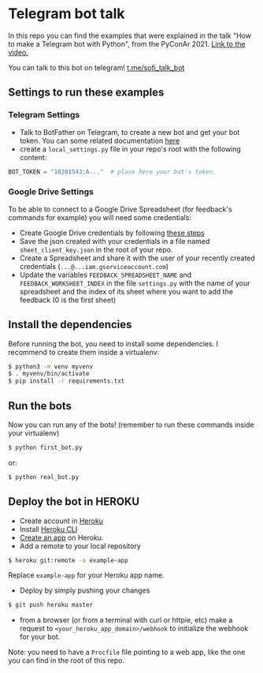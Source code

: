 # Telegram bot talk

In this repo you can find the examples that were explained in the talk "How to make a
Telegram bot with Python", from the PyConAr 2021. [Link to the video.](https://www.youtube.com/watch?v=9x1oF5cCd8k)

You can talk to this bot on telegram! [t.me/sofi_talk_bot](t.me/sofi_talk_bot)

## Settings to run these examples

### Telegram Settings

- Talk to BotFather on Telegram, to create a new bot and get your bot token. You can
some related documentation [here](https://core.telegram.org/bots#6-botfather)
- create a `local_settings.py` file in your repo's root with the following content:
```python
BOT_TOKEN = "10201543:A..."  # place here your bot's token.
```


### Google Drive Settings

To be able to connect to a Google Drive Spreadsheet (for feedback's commands for
example) you will need some credentials:

- Create Google Drive credentials by following [these steps](https://medium.com/@a.marenkov/how-to-get-credentials-for-google-sheets-456b7e88c430#)
- Save the json created with your credentials in a file named `sheet_client_key.json` in
the root of your repo.
- Create a Spreadsheet and share it with the user of your recently created credentials
(`...@...iam.gserviceaccount.com`)
- Update the variables `FEEDBACK_SPREADSHEET_NAME` and `FEEDBACK_WORKSHEET_INDEX` in
the file `settings.py` with the name of your spreadsheet and the index of its sheet
where you want to add the feedback (0 is the first sheet)


## Install the dependencies

Before running the bot, you need to install some dependencies. I recommend to create them
inside a virtualenv:

```bash
$ python3 -m venv myvenv
$ . myvenv/bin/activate
$ pip install -r requirements.txt
```

## Run the bots

Now you can run any of the bots! (remember to run these commands inside your virtualenv)

```bash
$ python first_bot.py
```

or:

```bash
$ python real_bot.py
```

## Deploy the bot in HEROKU

- Create account in [Heroku](https://signup.heroku.com/)
- Install [Heroku CLI](https://devcenter.heroku.com/articles/heroku-cli)
- [Create an app](https://devcenter.heroku.com/articles/creating-apps) on Heroku.
- Add a remote to your local repository
```bash
$ heroku git:remote -a example-app
```
Replace `example-app` for your Heroku app name.

- Deploy by simply pushing your changes
```bash
$ git push heroku master
```
- from a browser (or from a terminal with curl or httpie, etc) make a request to
`<your_heroku_app_domain>/webhook` to initialize the webhook for your bot.


Note: you need to have a `Procfile` file pointing to a web app, like the one you can
find in the root of this repo.
